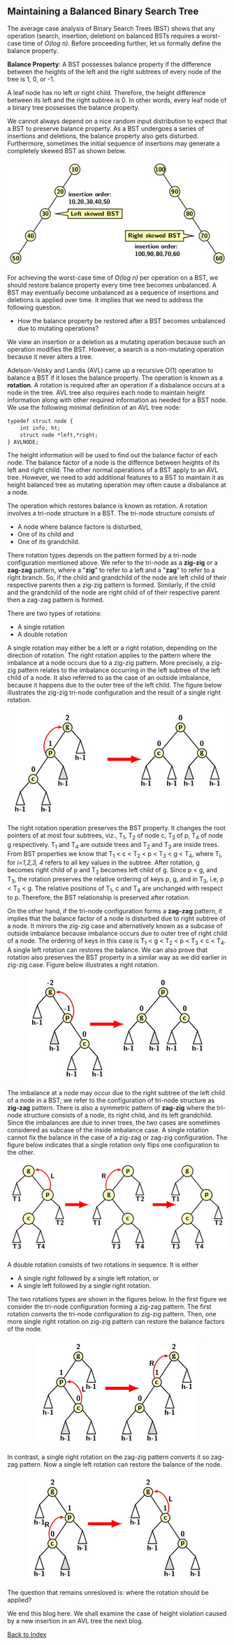## Maintaining a Balanced Binary Search Tree

The average case analysis of Binary Search Trees (BST) shows that any operation (search, insertion, deletion)  on balanced BSTs requires a worst-case 
time of <i>O(log n)</i>. Before proceeding further, let us formally define the balance property. 

<strong>Balance Property</strong>: A BST possesses balance property if the difference between the heights of the left and the right subtrees of every node 
of the tree is 1, 0, or -1. 

A leaf node has no left or right child. Therefore, the height difference between its left and the right subtree is 0. In other words, every leaf node
of a binary tree possesses the balance property.

We cannot always depend on a nice random input distribution to expect that a BST to preserve balance property. As a BST undergoes a series of 
insertions and deletions, the balance property also gets disturbed. Furthermore, sometimes the initial sequence of insertions may generate a 
completely skewed BST as shown below.
<p align="center">
    <img src="../images/skewedBST.jpg">
    </p>
For achieving the worst-case time of <i>O(log n)</i> per operation on a BST, we should restore balance property every time tree becomes unbalanced. A BST 
may eventually become unbalanced as a sequence of insertions and deletions is applied over time. It implies that we need to address the following question. 

- How the balance property be restored after a BST becomes unbalanced due to mutating operations? 

We view an insertion or a deletion as a mutating operation because such an operation modifies the BST. However, a search is a non-mutating 
operation because it never alters a tree. 

Adelson-Velsky and Landis (AVL) came up a recursive O(1) operation to balance a BST if it loses the balance property. The operation is known as a
<b>rotation</b>. A rotation is required after an operation if a disbalance occurs at a node in the tree. AVL tree also requires each node to maintain 
height information along with other required information as needed for a BST node. We use the following minimal definition of an AVL tree node:
```
typedef struct node {
    int info, ht;
    struct node *left,*right;
} AVLNODE;
```

The height information will be used to find out the balance factor of each node. The balance factor of a node is the differnce between heights of its left 
and right child. The other normal operations of a BST apply to an AVL tree. However, we need to add additional features to a BST to 
maintain it as height balanced tree as mutating operation may often cause a disbalance at a node. 

The operation which restores balance is known as rotation. A rotation involves a tri-node structure in a BST. The tri-node structure consists of 
- A node where balance factore is disturbed,
- One of its child and
- One of its grandchild.

There rotation types depends on the pattern formed by a tri-node configuration mentioned above. We refer to the tri-node as a <b>zig-zig</b> 
or a <b>zag-zag</b> pattern, where a "<b>zig</b>" to refer to a left and a "<b>zag</b>" to refer to a right branch. So, if the child and grandchild of
the node are left child of their respective parents then a zig-zig pattern is formed. Similarly, if the child and the grandchild of the node are right child of
of their respective parent then a zag-zag pattern is formed.

There are two types of rotations:
- A single rotation
- A double rotation

A single rotation may either be a left or a right rotation, depending on the direction of rotation. The right rotation applies to the pattern where the 
imbalance at a node occurs due to a zig-zig pattern. More precisely, a zig-zig pattern relates to the imbalance occurring in the left subtree of the left
child of a node. It also referred to as the case of an outside imbalance, because it happens due to the outer tree of the left child. The figure below 
illustrates the zig-zig tri-node configuration and the result of a single right rotation.
<p align="center">
<img src="../images/avlSingleRight.jpg">
</p>
The right rotation operation preserves the BST property. It changes the root pointers of at most four subtrees, viz., T<sub>1</sub>, T<sub>2</sub> 
of node c, T<sub>3</sub> of p, T<sub>4</sub> of node g respectively. T<sub>1</sub> and T<sub>4</sub> are outside trees and T<sub>2</sub> and T<sub>3</sub>
are inside trees. From BST properties we know that T<sub>1</sub> < c < T<sub>2</sub> < p < T<sub>3</sub> < g < T<sub>4</sub>, where T<sub>i</sub>, for 
<i>i=1,2,3, 4</i> refers to all key values in the subtree. After rotation, g becomes right child of p and T<sub>3</sub> becomes left child of g.
Since p < g, and T<sub>3</sub>, the rotation preserves the relative ordering of keys p, g, and in T<sub>3</sub>, i.e, p < T<sub>3</sub> < g. The 
relative positions of T<sub>1</sub>, c and T<sub>4</sub> are unchanged with respect to p. Therefore, the BST relationship is preserved after rotation.

On the other hand, if the tri-node configuration forms a <b>zag-zag</b> pattern, it implies that the balance factor of a node is disturbed due to right subtree
of a node. It mirrors the zig-zig case and alternatively known as a subcase of outside imbalance because imbalance occurs due to outer tree of right
child of a node. The ordering of keys in this case is T<sub>1</sub> < g < T<sub>2</sub> < p < T<sub>3</sub> < c < T<sub>4</sub>.
A single left rotation can restores the balance. We can also prove that rotation also preserves the BST property in a similar way as we did
earlier in zig-zig case. Figure below illustrates a right rotation.
<p align="center">
<img src="../images/avlSingleLeft.jpg">
</p>

The imbalance at a node may occur due to the right subtree of the left child of a node in a BST; we refer to the configuration of tri-node structure as 
<b>zig-zag</b> pattern. There is also a symmetric pattern of <b>zag-zig</b> where the tri-node structure consists of a node, its right child, and its left 
grandchild. Since the imbalances are due to inner trees, the two cases are sometimes considered as subcase of the inside imbalance case. A single 
rotation cannot fix the balance in the case of a zig-zag or zag-zig configuration. The figure below indicates that a single rotation only flips one 
configuration to the other.
<p align="center">
    <img src="../images/needForDR.jpg">
</p>

A double rotation consists of two rotations in sequence. It is either 
- A single right followed by a single left rotation, or
- A single left followed by a single right rotation.

The two rotations types are shown in the figures below. In the first figure we consider the tri-node configuration forming a zig-zag pattern. The first 
rotation converts the tri-node configuration to zig-zig pattern. Then, one more single right rotation on zig-zig pattern can restore the balance factors of 
the node. 
<p align="center">
<img src="../images/avlDoubleLR.jpg">
</p>

In contrast, a single right rotation on the zag-zig pattern converts it so zag-zag pattern. Now a single left rotation can restore the balance of the 
node. 
<p align="center">
<img src="../images/avlDoubleRL.jpg">
</p>
The question that remains unresloved is: where the rotation should be applied? 

We end this blog here.  We shall examine the case of height violation caused by a new insertion in an AVL tree the next blog.

[Back to Index](../index.md)


